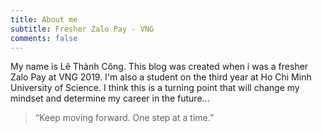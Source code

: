 ```yaml
---
title: About me
subtitle: Fresher Zalo Pay - VNG
comments: false
---
```


My name is Lê Thành Công. This blog was created when i was a fresher Zalo Pay at VNG 2019. I'm also a student on the third year at Ho Chi Minh University of Science. I think this is a turning point that will change my mindset and determine my career in the future...

>“Keep moving forward. One step at a time.”
